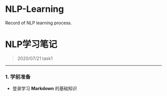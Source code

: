 # NLP-Learning
Record of NLP learning process.

NLP学习笔记
===========
> 2020/07/21 task1
----------
### 1. 学前准备  
* 登录学习 __Markdown__ 的基础知识
